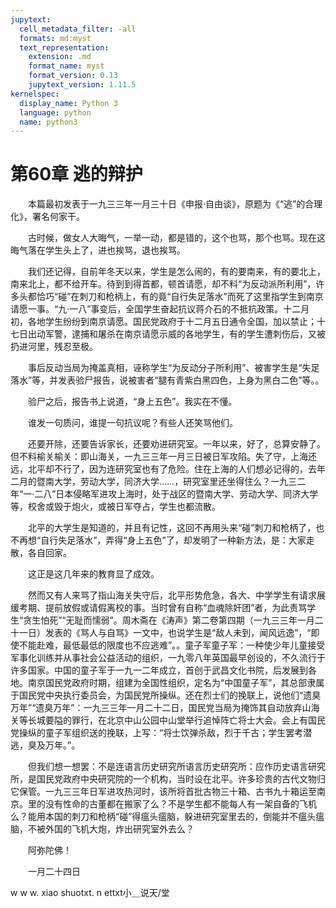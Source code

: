 ```yaml
---
jupytext:
  cell_metadata_filter: -all
  formats: md:myst
  text_representation:
    extension: .md
    format_name: myst
    format_version: 0.13
    jupytext_version: 1.11.5
kernelspec:
  display_name: Python 3
  language: python
  name: python3
---
```

# 第60章  逃的辩护 

　　本篇最初发表于一九三三年一月三十日《申报·自由谈》，原题为《“逃”的合理化》，署名何家干。 

　　古时候，做女人大晦气，一举一动，都是错的，这个也骂，那个也骂。现在这晦气落在学生头上了，进也挨骂，退也挨骂。 

　　我们还记得，自前年冬天以来，学生是怎么闹的，有的要南来，有的要北上，南来北上，都不给开车。待到到得首都，顿首请愿，却不料“为反动派所利用”，许多头都恰巧“碰”在刺刀和枪柄上，有的竟“自行失足落水”而死了这里指学生到南京请愿一事。“九·一八”事变后，全国学生奋起抗议蒋介石的不抵抗政策。十二月初，各地学生纷纷到南京请愿。国民党政府于十二月五日通令全国，加以禁止；十七日出动军警，逮捕和屠杀在南京请愿示威的各地学生，有的学生遭刺伤后，又被扔进河里，残忍至极。 

　　事后反动当局为掩盖真相，诬称学生“为反动分子所利用”、被害学生是“失足落水”等，并发表验尸报告，说被害者“腿有青紫白黑四色，上身为黑白二色”等。。 

　　验尸之后，报告书上说道，“身上五色”。我实在不懂。 

　　谁发一句质问，谁提一句抗议呢？有些人还笑骂他们。 

　　还要开除，还要告诉家长，还要劝进研究室。一年以来，好了，总算安静了。但不料榆关榆关：即山海关，一九三三年一月三日被日军攻陷。失了守，上海还远，北平却不行了，因为连研究室也有了危险。住在上海的人们想必记得的，去年二月的暨南大学，劳动大学，同济大学……，研究室里还坐得住么？一九三二年“一·二八”日本侵略军进攻上海时，处于战区的暨南大学、劳动大学、同济大学等，校舍或毁于炮火，或被日军夺占，学生也都流散。 

　　北平的大学生是知道的，并且有记性，这回不再用头来“碰”刺刀和枪柄了，也不再想“自行失足落水”，弄得“身上五色”了，却发明了一种新方法，是：大家走散，各自回家。 

　　这正是这几年来的教育显了成效。 

　　然而又有人来骂了指山海关失守后，北平形势危急，各大、中学学生有请求展缓考期、提前放假或请假离校的事。当时曾有自称“血魂除奸团”者，为此责骂学生“贪生怕死”“无耻而懦弱”。周木斋在《涛声》第二卷第四期（一九三三年一月二十一日）发表的《骂人与自骂》一文中，也说学生是“敌人未到，闻风远逸”，“即使不能赴难，最低最低的限度也不应逃难”。。童子军童子军：一种使少年儿童接受军事化训练并从事社会公益活动的组织，一九零八年英国最早创设的，不久流行于许多国家。中国的童子军于一九一二年成立，首创于武昌文化书院，后发展到各地。南京国民党政府时期，组建为全国性组织，定名为“中国童子军”，其总部隶属于国民党中央执行委员会，为国民党所操纵。还在烈士们的挽联上，说他们“遗臭万年”“遗臭万年”：一九三三年一月二十二日，国民党当局为掩饰其自动放弃山海关等长城要隘的罪行，在北京中山公园中山堂举行追悼阵亡将士大会。会上有国民党操纵的童子军组织送的挽联，上写：“将士饮弹杀敌，烈于千古；学生罢考潜逃，臭及万年。”。 

　　但我们想一想罢：不是连语言历史研究所语言历史研究所：应作历史语言研究所，是国民党政府中央研究院的一个机构，当时设在北平。许多珍贵的古代文物归它保管。一九三三年日军进攻热河时，该所将首批古物三十箱、古书九十箱运至南京。里的没有性命的古董都在搬家了么？不是学生都不能每人有一架自备的飞机么？能用本国的刺刀和枪柄“碰”得瘟头瘟脑，躲进研究室里去的，倒能并不瘟头瘟脑，不被外国的飞机大炮，炸出研究室外去么？ 

　　阿弥陀佛！ 

　　一月二十四日 

w w w. xiao shuotxt. n ettxt小＿说天/堂 

